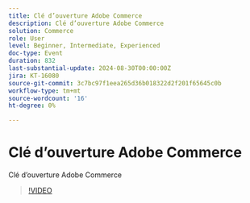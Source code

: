 ```yaml
---
title: Clé d’ouverture Adobe Commerce
description: Clé d’ouverture Adobe Commerce
solution: Commerce
role: User
level: Beginner, Intermediate, Experienced
doc-type: Event
duration: 832
last-substantial-update: 2024-08-30T00:00:00Z
jira: KT-16080
source-git-commit: 3c7bc97f1eea265d36b018322d2f201f65645c0b
workflow-type: tm+mt
source-wordcount: '16'
ht-degree: 0%

---
```



# Clé d’ouverture Adobe Commerce

Clé d’ouverture Adobe Commerce

>[!VIDEO](https://video.tv.adobe.com/v/3433144/?learn=on)
